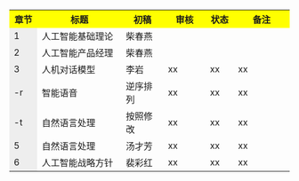 <table>
  <tr>
    <th width=10%, bgcolor=yellow >章节</th>
    <th width=30%, bgcolor=yellow>标题</th>
    <th width=15%, bgcolor=yellow>初稿</th>
    <th width=15%, bgcolor=yellow>审核</th>
    <th width=10%, bgcolor=yellow>状态</th>
	<th width=20%, bgcolor=yellow>备注</th>
  </tr>
  <tr>
    <td bgcolor=#eeeeee> 1 </td>
    <td> 人工智能基础理论 </td>
    <td> 柴春燕</td>
	<td> </td>
	<td> </td>
	<td> </td>
  </tr>
  <tr>
    <td bgcolor=#eeeeee>2 </td>
    <td> 人工智能产品经理 </td>
    <td> 柴春燕 </td>
	<td> </td>
	<td></td>
	<td></td>
  </tr>
 <tr>
    <td bgcolor=#eeeeee>3 </td>
    <td> 人机对话模型</td>
    <td> 李岩 </td>
	<td> xx</td>
	<td> xx</td>
	<td> xx</td>
  </tr>
 
 <tr>
    <td bgcolor=#eeeeee>-r </td>
    <td> 智能语音 </td>
    <td>  逆序排列 </td>
	<td> xx</td>
	<td> xx</td>
	<td> xx</td>
  </tr>
  <tr>
    <td bgcolor=#eeeeee>-t </td>
    <td> 自然语言处理 </td>
    <td> 按照修改 </td>
	<td> xx</td>
	<td> xx</td>
	<td> xx</td>
  </tr>
	<tr>
    <td bgcolor=#eeeeee>5 </td>
    <td> 自然语言处理 </td>
    <td> 汤才芳 </td>
	<td> xx</td>
	<td> xx</td>
	<td> xx</td>
  </tr>
   </tr>
	<tr>
    <td bgcolor=#eeeeee>6 </td>
    <td> 人工智能战略方针 </td>
    <td> 裴彩红 </td>
	<td> xx</td>
	<td> xx</td>
	<td> xx</td>
  </tr>

</table>
